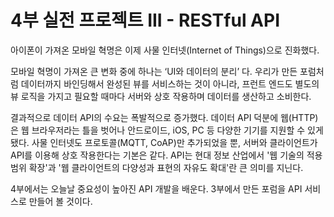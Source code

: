# 4부 실전 프로젝트 III - RESTful API

아이폰이 가져온 모바일 혁명은 이제 사물 인터넷(Internet of Things)으로 진화했다.
 
모바일 혁명이 가져온 큰 변화 중에 하나는 ‘UI와 데이터의 분리’ 다. 우리가 만든 포럼처럼 데이터까지 바인딩해서 완성된 뷰를 서비스하는 것이 아니라, 프런트 엔드도 별도의 뷰 로직을 가지고 필요할 때마다 서버와 상호 작용하며 데이터를 생산하고 소비한다. 

결과적으로 데이터 API의 수요는 폭발적으로 증가했다. 데이터 API 덕분에 웹(HTTP)은 웹 브라우저라는 틀을 벗어나 안드로이드, iOS, PC 등 다양한 기기를 지원할 수 있게 됐다. 사물 인터넷도 프로토콜(MQTT, CoAP)만 추가되었을 뿐, 서버와 클라이언트가 API를 이용해 상호 작용한다는 기본은 같다. API는 현대 정보 산업에서 '웹 기술의 적용 범위 확장'과 '웹 클라이언트의 다양성과 표현의 자유도 확대'란 큰 의미를 지닌다. 

4부에서는 오늘날 중요성이 높아진 API 개발을 배운다. 3부에서 만든 포럼을 API 서비스로 만들어 볼 것이다.
